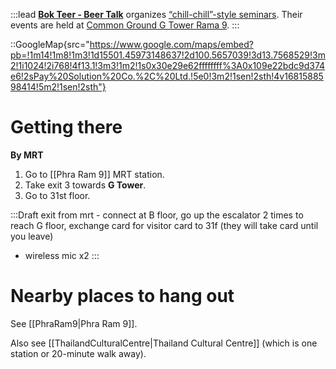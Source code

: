 :::lead
[**Bok Teer - Beer Talk**](https://www.facebook.com/BokTeerBeerTalk) organizes [“chill-chill”-style seminars](https://www.facebook.com/BokTeerBeerTalk/events). Their events are held at [Common Ground G Tower Rama 9](https://www.commonground.work/th-en/locations/g-tower/).
:::

::GoogleMap{src="https://www.google.com/maps/embed?pb=!1m14!1m8!1m3!1d15501.45973148637!2d100.5657039!3d13.7568529!3m2!1i1024!2i768!4f13.1!3m3!1m2!1s0x30e29e62ffffffff%3A0x109e22bdc9d374e6!2sPay%20Solution%20Co.%2C%20Ltd.!5e0!3m2!1sen!2sth!4v1681588598414!5m2!1sen!2sth"}

# Getting there

**By MRT**

1. Go to [[Phra Ram 9]] MRT station.
2. Take exit 3 towards **G Tower**.
3. Go to 31st floor.

:::Draft
exit from mrt - connect at B floor, go up the escalator 2 times to reach G floor, exchange card for visitor card to 31f (they will take card until you leave)

- wireless mic x2
:::



# Nearby places to hang out

See [[PhraRam9|Phra Ram 9]].

Also see [[ThailandCulturalCentre|Thailand Cultural Centre]] (which is one station or 20-minute walk away).
